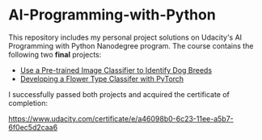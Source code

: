 # AI-Programming-with-Python
This repository includes my personal project solutions on Udacity's AI Programming with Python Nanodegree program.
The course contains the following two **final** projects:

* [Use a Pre-trained Image Classifier to Identify Dog Breeds](https://github.com/SaydobidXusanov/AI-Programming-with-Python/tree/main/Identify-Dog-Breeds-Classification)
* [Developing a Flower Type Classifer with PyTorch](https://github.com/SaydobidXusanov/AI-Programming-with-Python/tree/main/Flower-Type-Image-Classifier)

I successfully passed both projects and acquired the certificate of completion:

https://www.udacity.com/certificate/e/a46098b0-6c23-11ee-a5b7-6f0ec5d2caa6

